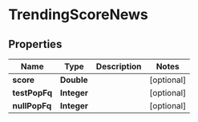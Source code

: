 # TrendingScoreNews

## Properties
Name | Type | Description | Notes
------------ | ------------- | ------------- | -------------
**score** | **Double** |  |  [optional]
**testPopFq** | **Integer** |  |  [optional]
**nullPopFq** | **Integer** |  |  [optional]

